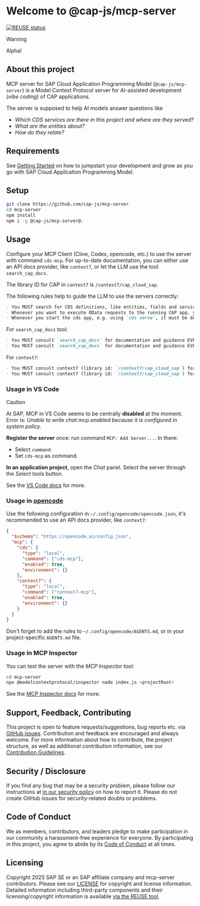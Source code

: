 # Welcome to @cap-js/mcp-server

[![REUSE status](https://api.reuse.software/badge/github.com/cap-js/mcp-server)](https://api.reuse.software/info/github.com/cap-js/mcp-server)



> [!WARNING]
> Alpha!



## About this project

MCP server for SAP Cloud Application Programming Model (`@cap-js/mcp-server`) is a Model Context Protocol server for AI-assisted development (_vibe coding_) of CAP applications.

The server is supposed to help AI models answer questions like

- _Which CDS services are there in this project and where are they served?_
- _What are the entities about?_
- _How do they relate?_



## Requirements

See [Getting Started](https://cap.cloud.sap/docs/get-started) on how to jumpstart your development and grow as you go with SAP Cloud Application Programming Model.



## Setup

```sh
git clone https://github.com/cap-js/mcp-server
cd mcp-server
npm install
npm i -g @cap-js/mcp-server@.
```



## Usage

Configure your MCP Client (Cline, Codex, opencode, etc.) to use the server with command `cds-mcp`.
For up-to-date documentation, you can either use an API docs provider, like `context7`, or let the LLM use the tool `search_cap_docs`.

The library ID for CAP in `context7` is `/context7/cap_cloud_sap`.

The following rules help to guide the LLM to use the servers correctly:

```markdown
- You MUST search for CDS definitions, like entities, fields and services with the MCP server `cds`, only if it fails you MAY read \*.cds files in the project.
- Whenever you want to execute OData requests to the running CAP app, you must first search the cds definition `search_cds_definition` to retrieve the service entity (not the db entity), which contains info about the endpoint
- Whenever you start the cds app, e.g. using `cds serve`, it must be done in the background and afterwards you must check that it runs.
```
For `search_cap_docs` tool:

```markdown
- You MUST consult `search_cap_docs` for documentation and guidance EVERY TIME you modify CDS models. Do NOT propose, suggest or make any CDS changes without first checking `search_cap_docs`.
- You MUST consult `search_cap_docs` for documentation and guidance EVERY TIME you use APIs from SAP Cloud Application Programming Model (CAP). Do NOT propose, suggest or make any CDS changes without first checking `search_cap_docs`.
```

For `context7`:

```markdown
- You MUST consult context7 (library id: `/context7/cap_cloud_sap`) for documentation and guidance EVERY TIME you modify CDS models. Do NOT propose, suggest or make any CDS changes without first checking context7.
- You MUST consult context7 (library id: `/context7/cap_cloud_sap`) for documentation and guidance EVERY TIME you use APIs from SAP Cloud Application Programming Model (CAP). Do NOT propose, suggest or make any CDS changes without first checking context7.
```


### Usage in VS Code

> [!CAUTION]
> At SAP, MCP in VS Code seems to be centrally **disabled** at the moment.
> Error is: _Unable to write chat.mcp.enabled because it is configured in system policy._

**Register the server** once: run command `MCP: Add Server...`.
In there:
- Select `command`.
- Set `cds-mcp` as command.

**In an application project**, open the _Chat_ panel.
Select the server through the _Select tools_ button.

See the [VS Code docs](https://code.visualstudio.com/docs/copilot/chat/mcp-servers) for more.


### Usage in [opencode](https://github.com/sst/opencode)

Use the following configuration in `~/.config/opencode/opencode.json`, it's recommended to use an API docs provider, like `context7`:

```json
{
  "$schema": "https://opencode.ai/config.json",
  "mcp": {
    "cds": {
      "type": "local",
      "command": ["cds-mcp"],
      "enabled": true,
      "environment": {}
    },
    "context7": {
      "type": "local",
      "command": ["context7-mcp"],
      "enabled": true,
      "environment": {}
    }
  }
}
```

Don't forget to add the rules to `~/.config/opencode/AGENTS.md`, or in your project-specific `AGENTS.md` file.


### Usage in MCP Inspector

You can test the server with the _MCP Inspector tool_:

```sh
cd mcp-server
npx @modelcontextprotocol/inspector node index.js <projectRoot>
```

See the [MCP Inspector docs](https://modelcontextprotocol.io/docs/tools/inspector) for more.



## Support, Feedback, Contributing

This project is open to feature requests/suggestions, bug reports etc. via [GitHub issues](https://github.com/cap-js/mcp-server/issues). Contribution and feedback are encouraged and always welcome. For more information about how to contribute, the project structure, as well as additional contribution information, see our [Contribution Guidelines](CONTRIBUTING.md).



## Security / Disclosure

If you find any bug that may be a security problem, please follow our instructions at [in our security policy](https://github.com/cap-js/mcp-server/security/policy) on how to report it. Please do not create GitHub issues for security-related doubts or problems.



## Code of Conduct

We as members, contributors, and leaders pledge to make participation in our community a harassment-free experience for everyone. By participating in this project, you agree to abide by its [Code of Conduct](https://github.com/cap-js/.github/blob/main/CODE_OF_CONDUCT.md) at all times.



## Licensing

Copyright 2025 SAP SE or an SAP affiliate company and mcp-server contributors. Please see our [LICENSE](LICENSE) for copyright and license information. Detailed information including third-party components and their licensing/copyright information is available [via the REUSE tool](https://api.reuse.software/info/github.com/cap-js/mcp-server).
